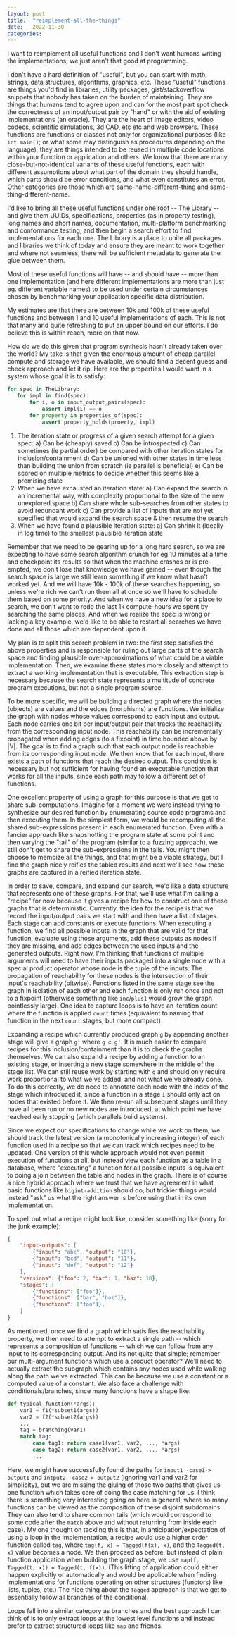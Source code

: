 ```yaml
---
layout: post
title:  "reimplement-all-the-things"
date:   2022-11-30
categories:
---
```


I want to reimplement all useful functions and I don't want humans writing the implementations, we just aren't that good at programming.

I don't have a hard definition of "useful", but you can start with math, strings, data structures, algorithms, graphics, etc. These "useful" functions are things you'd find in libraries, utility packages, gist/stackoverflow snippets that nobody has taken on the burden of maintaining. They are things that humans tend to agree upon and can for the most part spot check the correctness of an input/output pair by "hand" or with the aid of existing implementations (an oracle). They are the heart of image editors, video codecs, scientific simulations, 3d CAD, etc etc and web browsers. These functions are functions or classes not only for organizational purposes (like `int main()`; or what some may distinguish as procedures depending on the language), they are things intended to be reused in multiple code locations within your function or application and others. We know that there are many close-but-not-identical variants of these useful functions, each with different assumptions about what part of the domain they should handle, which parts should be error conditions, and what even constitutes an error. Other categories are those which are same-name-different-thing and same-thing-different-name.

I'd like to bring all these useful functions under one roof -- The Library -- and give them UUIDs, specifications, properties (as in property testing), long names and short names, documentation, multi-platform benchmarking and conformance testing, and then begin a search effort to find implementations for each one. The Library is a place to unite all packages and libraries we think of today and ensure they are meant to work together and where not seamless, there will be sufficient metadata to generate the glue between them.

Most of these useful functions will have -- and should have -- more than one implementation (and here different implementations are more than just eg. different variable names) to be used under certain circumstances chosen by benchmarking your application specific data distribution.

My estimates are that there are between 10k and 100k of these useful functions and between 1 and 10 useful implementations of each. This is not that many and quite refreshing to put an upper bound on our efforts. I do believe this is within reach, more on that now.

How do we do this given that program synthesis hasn't already taken over the world? My take is that given the enormous amount of cheap parallel compute and storage we have available, we should find a decent guess and check approach and let it rip. Here are the properties I would want in a system whose goal it is to satisfy:

```python
for spec in TheLibrary:
   for impl in find(spec):
       for i, o in input_output_pairs(spec):
           assert impl(i) == o
       for property in properties_of(spec):
           assert property_holds(proerty, impl)
```

1) The iteration state or progress of a given search attempt for a given spec:
  a) Can be (cheaply) saved
  b) Can be introspected
  c) Can sometimes (ie partial order) be compared with other iteration states for inclusion/containment
  d) Can be unioned with other states in time less than building the union from scratch (ie parallel is beneficial)
  e) Can be scored on multiple metrics to decide whether this seems like a promising state
2) When we have exhausted an iteration state:
  a) Can expand the search in an incremental way, with complexity proportional to the size of the new unexplored space
  b) Can share whole sub-searches from other states to avoid redundant work
  c) Can provide a list of inputs that are not yet specified that would expand the search space & then resume the search
3) When we have found a plausible iteration state:
  a) Can shrink it (ideally in log time) to the smallest plausible iteration state

Remember that we need to be gearing up for a long hard search, so we are expecting to have some search algorithm crunch for eg 10 minutes at a time and checkpoint its results so that when the machine crashes or is pre-empted, we don't lose that knowledge we have gained -- even though the search space is large we still learn something if we know what hasn't worked yet. And we will have 10k - 100k of these searches happening, so unless we're rich we can't run them all at once so we'll have to schedule them based on some priority. And when we have a new idea for a place to search, we don't want to redo the last 1k compute-hours we spent by searching the same places. And when we realize the spec is wrong or lacking a key example, we'd like to be able to restart all searches we have done and all those which are dependent upon it.

My plan is to split this search problem in two: the first step satisfies the above properties and is responsible for ruling out large parts of the search space and finding plausible over-approximations of what could be a viable implementation. Then, we examine these states more closely and attempt to extract a working implementation that is executable. This extraction step is necessary because the search state represents a multitude of concrete program executions, but not a single program source.

To be more specific, we will be building a directed graph where the nodes (objects) are values and the edges (morphisms) are functions. We initialize the graph with nodes whose values correspond to each input and output. Each node carries one bit per input/output pair that tracks the reachability from the corresponding input node. This reachability can be incrementally propagated when adding edges (to a fixpoint) in time bounded above by |V|. The goal is to find a graph such that each output node is reachable from its corresponding input node. We then know that for each input, there exists a path of functions that reach the desired output. This condition is necessary but not sufficient for having found an executable function that works for all the inputs, since each path may follow a different set of functions.

One excellent property of using a graph for this purpose is that we get to share sub-computations. Imagine for a moment we were instead trying to synthesize our desired function by enumerating source code programs and then executing them. In the simplest form, we would be recomputing all the shared sub-expressions present in each enumerated function. Even with a fancier approach like snapshotting the program state at some point and then varying the "tail" of the program (similar to a fuzzing approach), we still don't get to share the sub-expressions in the tails. You might then choose to memoize all the things, and that might be a viable strategy, but I find the graph nicely reifies the tabled results and next we'll see how these graphs are captured in a reified iteration state.

In order to save, compare, and expand our search, we'd like a data structure that represents one of these graphs. For that, we'll use what I'm calling a "recipe" for now because it gives a recipe for how to construct one of these graphs that is deterministic. Currently, the idea for the recipe is that we record the input/output pairs we start with and then have a list of stages. Each stage can add constants or execute functions. When executing a function, we find all possible inputs in the graph that are valid for that function, evaluate using those arguments, add these outputs as nodes if they are missing, and add edges between the used inputs and the generated outputs. Right now, I'm thinking that functions of multiple arguments will need to have their inputs packaged into a single node with a special product operator whose node is the tuple of the inputs. The propagation of reachability for these nodes is the intersection of their input's reachability (bitwise). Functions listed in the same stage see the graph in isolation of each other and each function is only run once and not to a fixpoint (otherwise something like `inc`/`plus1` would grow the graph pointlessly large). One idea to capture loops is to have an iteration count where the function is applied `count` times (equivalent to naming that function in the next `count` stages, but more compact).

Expanding a recipe which currently produced graph `g` by appending another stage will give a graph `g'` where `g ⊂ g'`. It is much easier to compare recipes for this inclusion/containment than it is to check the graphs themselves. We can also expand a recipe by adding a function to an existing stage, or inserting a new stage somewhere in the middle of the stage list. We can still reuse work by starting with `g` and should only require work proportional to what we've added, and not what we've already done. To do this correctly, we do need to annotate each node with the index of the stage which introduced it, since a function in a stage `i` should only act on nodes that existed before it. We then re-run all subsequent stages until they have all been run or no new nodes are introduced, at which point we have reached early stopping (which parallels build systems).

Since we expect our specifications to change while we work on them, we should track the latest version (a monotonically increasing integer) of each function used in a recipe so that we can track which recipes need to be updated. One version of this whole approach would not even permit execution of functions at all, but instead view each function as a table in a database, where "executing" a function for all possible inputs is equivalent to doing a join between the table and nodes in the graph. There is of course a nice hybrid approach where we trust that we have agreement in what basic functions like `bigint-addition` should do, but trickier things would instead "ask" us what the right answer is before using that in its own implementation.

To spell out what a recipe might look like, consider something like (sorry for the junk example):

```json
{
    "input-outputs": [
        {"input": "abc", "output": "10"},
        {"input": "bcd", "output": "11"},
        {"input": "def", "output": "12"}
    ],
    "versions": {"foo": 2, "bar": 1, "baz": 10},
    "stages": [
        {"functions": ["foo"]},
        {"functions": ["bar", "baz"]},
        {"functions": ["foo"]},
    ]
}
```

As mentioned, once we find a graph which satisifies the reachability property, we then need to attempt to extract a single path -- which represents a composition of functions -- which we can follow from any input to its corresponding output. And its not quite that simple; remember our multi-argument functions which use a product operator? We'll need to actually extract the subgraph which contains any nodes used while walking along the path we've extracted. This can be because we use a constant or a computed value of a constant. We also face a challenge with conditionals/branches, since many functions have a shape like:

```python
def typical_function(*args):
    var1 = f1(*subset1(args))
    var2 = f2(*subset2(args))
    ...
    tag = branching(var1)
    match tag:
        case tag1: return case1(var1, var2, ..., *args)
        case tag2: return case2(var1, var2, ..., *args)
        ...
```

Here, we might have successfully found the paths for `input1 -case1-> output1` and `intput2 -case2-> output2` (ignoring var1 and var2 for simplicity), but we are missing the gluing of those two paths that gives us one function which takes care of doing the case matching for us. I think there is something very interesting going on here in general, where so many functions can be viewed as the composition of these disjoint subdomains. They can also tend to share common tails (which would correspond to some code after the `match` above and without returning from inside each case). My one thought on tackling this is that, in anticipation/expectation of using a loop in the implementation, a recipe would use a higher order function called `tag`, where `tag(f, x) = Tagged(f(x), x)`, and the `Tagged(t, x)` value becomes a node. We then proceed as before, but instead of plain function application when building the graph stage, we use `map(f, Tagged(t, x)) = Tagged(t, f(x))`. (This lifting of application could either happen explicitly or automatically and would be applicable when finding implementations for functions operating on other structures (functors) like lists, tuples, etc.) The nice thing about the `Tagged` approach is that we get to essentially follow all branches of the conditional.

Loops fall into a similar category as branches and the best approach I can think of is to only extract loops at the lowest level functions and instead prefer to extract structured loops like `map` and friends.
